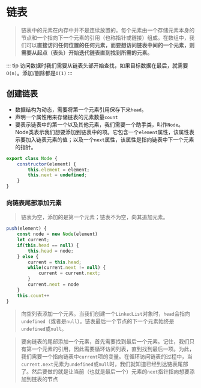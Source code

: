 # 链表
> 链表中的元素在内存中并不是连续放置的。每个元素由一个存储元素本身的节点和一个指向下一个元素的引用（也称指针或链接）组成。在数组中，我们可以**直接访问任何位置的任何元素，而要想访问链表中间的一个元素，则需要从起点（表头）开始迭代链表直到找到所需的元素。**

::: tip
访问数据时我们需要从链表头部开始查找，如果目标数据在最后，就需要`O(n)`。添加/删除都是`O(1)`
:::
## 创建链表
- 数据结构为动态，需要将第一个元素引用保存下来`head`。
- 声明一个属性用来存储链表的元素数量`count`
- 要表示链表中的第一个以及其他元素，我们需要一个助手类，叫作`Node`。Node类表示我们想要添加到链表中的项。它包含一个`element`属性，该属性表示要加入链表元素的值；以及一个`next`属性，该属性是指向链表中下一个元素的指针。

```js
export class Node {
    constructor(element) {
        this.element = element;
        this.next = undefined;
    }
}
```
### 向链表尾部添加元素
> 链表为空，添加的是第一个元素；链表不为空，向其追加元素。
```js
push(element) {
    const node = new Node(element)
    let current;
    if(this.head == null) {
        this.head = node;
    } else {
        current = this.head;
        while(current.next != null) {
            current = current.next;
        }
        current.next = node
    }
    this.count++
}
```
> 向空列表添加一个元素。当我们创建一个`LinkedList`对象时，`head`会指向`undefined`（或者是`null`）。链表最后一个节点的下一个元素始终是`undefined`或`null`。

> 要向链表的尾部添加一个元素，首先需要找到最后一个元素。记住，我们只有第一个元素的引用，因此需要循环访问列表，直到找到最后一项。为此，我们需要一个指向链表中`current`项的变量。在循环访问链表的过程中，当`current.next`元素为`undefined`或`null`时，我们就知道已经到达链表尾部了。然后要做的就是让当前（也就是最后一个）元素的`next`指针指向想要添加到链表的节点